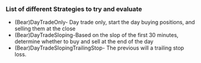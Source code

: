 ﻿







### List of different Strategies to try and evaluate

* (Bear)DayTradeOnly- Day trade only, start the day buying positions, and selling them at the close
* (Bear)DayTradeSloping-Based on the slop of the first 30 minutes, determine whether to buy and sell at the end of the day
* (Bear)DayTradeSlopingTrailingStop- The previous will a trailing stop loss.
